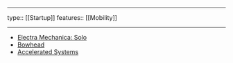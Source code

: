 - ---
  
  type:: [[Startup]]
  features:: [[Mobility]]
  
  ---
  
  * [Electra Mechanica: Solo](https://electrameccanica.com/)
  * [Bowhead](https://bowheadcorp.com/)
  * [Accelerated Systems](https://www.acceleratedsystems.com/)